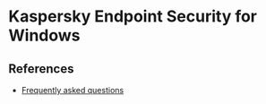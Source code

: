 # Kaspersky Endpoint Security for Windows


## References

* [Frequently asked questions](https://support.kaspersky.com/KESWin/11.7.0/en-US/184649.htm)